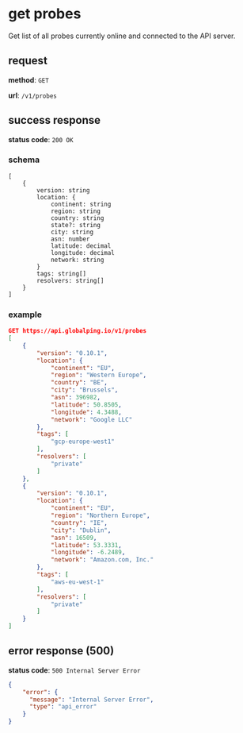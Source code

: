 # get probes

Get list of all probes currently online and connected to the API server.

## request

**method**: `GET`

**url**: `/v1/probes`

## success response

**status code**: `200 OK`

### schema

```
[
    {
        version: string
        location: {
            continent: string
            region: string
            country: string
            state?: string
            city: string
            asn: number
            latitude: decimal
            longitude: decimal
            network: string
        }
        tags: string[]
        resolvers: string[]
    }
]
```

### example

```json
GET https://api.globalping.io/v1/probes
[
    {
        "version": "0.10.1",
        "location": {
            "continent": "EU",
            "region": "Western Europe",
            "country": "BE",
            "city": "Brussels",
            "asn": 396982,
            "latitude": 50.8505,
            "longitude": 4.3488,
            "network": "Google LLC"
        },
        "tags": [
            "gcp-europe-west1"
        ],
        "resolvers": [
            "private"
        ]
    },
    {
        "version": "0.10.1",
        "location": {
            "continent": "EU",
            "region": "Northern Europe",
            "country": "IE",
            "city": "Dublin",
            "asn": 16509,
            "latitude": 53.3331,
            "longitude": -6.2489,
            "network": "Amazon.com, Inc."
        },
        "tags": [
            "aws-eu-west-1"
        ],
        "resolvers": [
            "private"
        ]
    }
]
```

## error response (500)

**status code**: `500 Internal Server Error`

```json
{
    "error": {
      "message": "Internal Server Error",
      "type": "api_error"
    }
}
```
